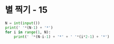 # 별 찍기 - 15

```python
N = int(input())
print(' '*(N-1) + '*')
for i in range(1, N):
    print(' '*(N-i-1) + '*' + ' '*(i*2-1) + '*')
```

